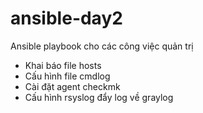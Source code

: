 # ansible-day2
Ansible playbook cho các công việc quản trị

- Khai báo file hosts
- Cấu hình file cmdlog
- Cài đặt agent checkmk
- Cấu hình rsyslog đẩy log về graylog
